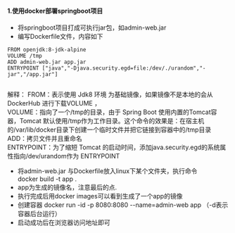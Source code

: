 #### 1.使用docker部署springboot项目

* 将springboot项目打成可执行jar包，如admin-web.jar
* 编写Dockerfile文件，内容如下

```
FROM openjdk:8-jdk-alpine
VOLUME /tmp
ADD admin-web.jar app.jar
ENTRYPOINT ["java","-Djava.security.egd=file:/dev/./urandom","-jar","/app.jar"]


```

解释：
FROM：表示使用 Jdk8 环境 为基础镜像，如果镜像不是本地的会从 DockerHub 进行下载VOLUME ，  
VOLUME：指向了一个/tmp的目录，由于 Spring Boot 使用内置的Tomcat容器，Tomcat 默认使用/tmp作为工作目录。这个命令的效果是：在宿主机的/var/lib/docker目录下创建一个临时文件并把它链接到容器中的/tmp目录  
ADD：拷贝文件并且重命名  
ENTRYPOINT：为了缩短 Tomcat 的启动时间，添加java.security.egd的系统属性指向/dev/urandom作为 ENTRYPOINT

* 将admin-web.jar 与Dockerfile放入linux下某个文件夹，执行命令  
     docker build -t app .  
 * app为生成的镜像名，注意最后的点.
 * 执行完成后用docker images可以看到生成了一个app的镜像
 * 创建容器 docker run -id -p 8080:8080 --name=admin-web app   （-d表示容器后台运行）
 * 启动成功后在浏览器访问地址即可
